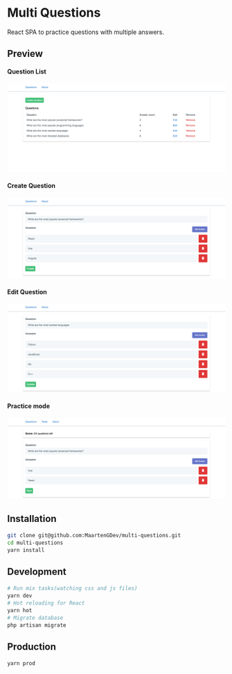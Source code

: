 # Multi Questions 
React SPA to practice questions with multiple answers.

## Preview
#### Question List
![Question List](./docs/question_list.png)
#### Create Question
![Create Question](./docs/create_question.png)
#### Edit Question
![Create Question](./docs/edit_question.png)
#### Practice mode
![Create Question](./docs/test_mode.png)

## Installation
```bash
git clone git@github.com:MaartenGDev/multi-questions.git
cd multi-questions
yarn install
```

## Development
```bash
# Run mix tasks(watching css and js files)
yarn dev
# Hot reloading for React
yarn hot
# Migrate database
php artisan migrate
```

## Production
```bash
yarn prod
```